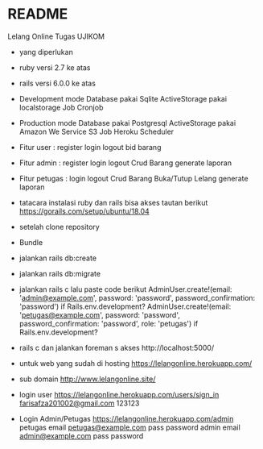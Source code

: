 # README

Lelang Online Tugas UJIKOM

* yang diperlukan
* ruby versi 2.7 ke atas
* rails versi 6.0.0 ke atas
* Development mode Database pakai Sqlite
                 ActiveStorage pakai localstorage
                 Job Cronjob
* Production mode  Database pakai Postgresql
                 ActiveStorage pakai Amazon We Service S3
                 Job Heroku Scheduler
* Fitur user : register login logout bid barang
* Fitur admin : register login logout Crud Barang generate laporan
* Fitur petugas : login logout Crud Barang Buka/Tutup Lelang generate laporan


* tatacara instalasi ruby dan rails bisa akses tautan berikut https://gorails.com/setup/ubuntu/18.04

* setelah clone repository
* Bundle
* jalankan rails db:create
* jalankan rails db:migrate
* jalankan rails c lalu paste code berikut AdminUser.create!(email: 'admin@example.com', password: 'password', password_confirmation: 'password') if Rails.env.development? AdminUser.create!(email: 'petugas@example.com', password: 'password', password_confirmation: 'password', role: 'petugas') if Rails.env.development?
* rails c dan jalankan foreman s
akses http://localhost:5000/
* untuk web yang sudah di hosting https://lelangonline.herokuapp.com/
* sub domain http://www.lelangonline.site/
* login user https://lelangonline.herokuapp.com/users/sign_in
        farisafza201002@gmail.com
        123123
* Login Admin/Petugas https://lelangonline.herokuapp.com/admin
        petugas email petugas@example.com
                pass  password
        admin   email admin@example.com
                pass  password
